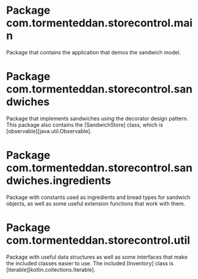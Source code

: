 # Package com.tormenteddan.storecontrol.main

Package that contains the application that demos the sandwich model.

# Package com.tormenteddan.storecontrol.sandwiches

Package that implements sandwiches using the decorator design pattern. This
package also contains the [SandwichStore] class, which is 
[observable][java.util.Observable].

# Package com.tormenteddan.storecontrol.sandwiches.ingredients

Package with constants used as ingredients and bread types for sandwich 
objects, as well as some useful extension functions that work with them.

# Package com.tormenteddan.storecontrol.util

Package with useful data structures as well as some interfaces that make the 
included classes easier to use. The included [Inventory] class is 
[iterable][kotlin.collections.Iterable].
